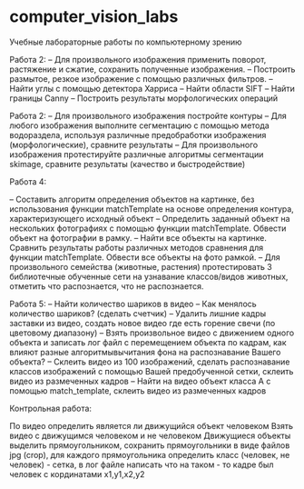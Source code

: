 # computer_vision_labs

Учебные лабораторные работы по компьютерному зрению


Работа 2: 
– Для произвольного изображения применить поворот,
растяжение и сжатие, сохранить полученные изображения.
– Построить размытое, резкое изображение с помощью
различных фильтров.
– Найти углы с помощью детектора Харриса
– Найти области SIFT
– Найти границы Canny
– Построить результаты морфологических операций

Работа 2:
– Для произвольного изображения постройте контуры
– Для любого изображения выполните сегментацию с помощью
метода водораздела, используя различные предобработки
изображения (морфологические), сравните результаты
– Для произвольного изображения протестируйте различные
алгоритмы сегментации skimage, сравните результаты
(качество и быстродействие)

Работа 4:

– Составить алгоритм определения объектов на
картинке, без использования функции matchTemplate
на основе определения контура, характеризующего
исходный объект
– Определить заданный объект на нескольких
фотографиях с помощью функции matchTemplate.
Обвести объект на фотографии в рамку.
– Найти все объекты на картинке. Сравнить результаты
работы различных методов сравнения для функции
matchTemplate. Обвести все объекты на фото рамкой.
– Для произвольного семейства (животные, растения)
протестировать 3 библиотечные обученные сети на
узнавание классов/видов животных, отметить что
распознается, что не распознается.

Работа 5:
– Найти количество шариков в видео
– Как менялось количество шариков? (сделать счетчик)
– Удалить лишние кадры заставки из видео, создать новое видео где есть горение свечи (по цветовому
диапазону)
– Взять произвольное видео с движением одного объекта и записать лог файл с перемещением
объекта по кадрам, как влияют разные алгоритмывычитания фона на распознавание Вашего
объекта?
– Склеить видео из 100 изображений, сделать распознавание классов изображений с помощью Вашей
предобученной сетки, склеить видео из размеченных кадров
– Найти на видео объект класса А с помощью match_template, склеить видео из размеченных кадров


Контрольная работа:

По видео определить является ли движущийся объект человеком
Взять видео с движущимся человеком и не человеком
Движущиеся объекты выделить прямоугольником, сохранить
прямоугольники в виде файлов jpg (crop), для каждого прямоугольника
определить класс (человек, не человек) - сетка, в лог файле написать что на
таком - то кадре был человек с кординатами x1,y1,x2,y2

